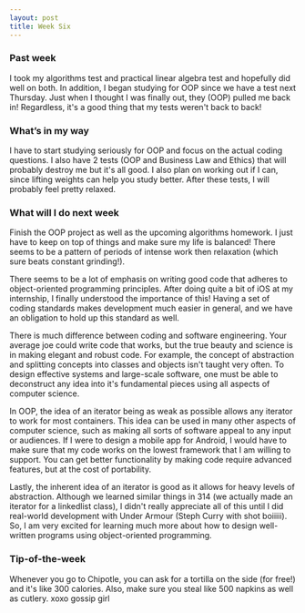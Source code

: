 ```yaml
---
layout: post
title: Week Six
---
```


### Past week
I took my algorithms test and practical linear algebra test and hopefully did well on both. In addition, I began studying for OOP since we have a test next Thursday. Just when I thought I was finally out, they (OOP) pulled me back in! Regardless, it's a good thing that my tests weren't back to back!

### What’s in my way
I have to start studying seriously for OOP and focus on the actual coding questions. I also have 2 tests (OOP and Business Law and Ethics) that will probably destroy me but it's all good. I also plan on working out if I can, since lifting weights can help you study better. After these tests, I will probably feel pretty relaxed.

### What will I do next week
Finish the OOP project as well as the upcoming algorithms homework. I just have to keep on top of things and make sure my life is balanced! There seems to be a pattern of periods of intense work then relaxation (which sure beats constant grinding!).

There seems to be a lot of emphasis on writing good code that adheres to object-oriented programming principles. After doing quite a bit of iOS at my internship, I finally understood the importance of this! Having a set of coding standards makes development much easier in general, and we have an obligation to hold up this standard as well.

There is much difference between coding and software engineering. Your average joe could write code that works, but the true beauty and science is in making elegant and robust code. For example, the concept of abstraction and splitting concepts into classes and objects isn't taught very often. To design effective systems and large-scale software, one must be able to deconstruct any idea into it's fundamental pieces using all aspects of computer science.

In OOP, the idea of an iterator being as weak as possible allows any iterator to work for most containers. This idea can be used in many other aspects of computer science, such as making all sorts of software appeal to any input or audiences. If I were to design a mobile app for Android, I would have to make sure that my code works on the lowest framework that I am willing to support. You can get better functionality by making code require advanced features, but at the cost of portability.

Lastly, the inherent idea of an iterator is good as it allows for heavy levels of abstraction. Although we learned similar things in 314 (we actually made an iterator for a linkedlist class), I didn't really appreciate all of this until I did real-world development with Under Armour (Steph Curry with shot boiiiii). So, I am very excited for learning much more about how to design well-written programs using object-oriented programming.

### Tip-of-the-week
Whenever you go to Chipotle, you can ask for a tortilla on the side (for free!) and it's like 300 calories. Also, make sure you steal like 500 napkins as well as cutlery. xoxo gossip girl
